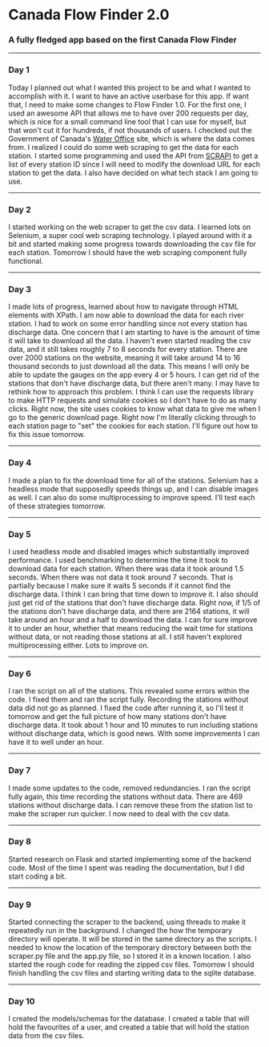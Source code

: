 # Canada Flow Finder 2.0
### A fully fledged app based on the first Canada Flow Finder

---
### Day 1
Today I planned out what I wanted this project to be and what I wanted to accomplish with it. I want to have an active userbase for this app. If want that, I need to make some changes to Flow Finder 1.0. For the first one, I used an awesome API that allows me to have over 200 requests per day, which is nice for a small command line tool that I can use for myself, but that won't cut it for hundreds, if not thousands of users. I checked out the Government of Canada's [Water Office](https://wateroffice.ec.gc.ca/) site, which is where the data comes from. I realized I could do some web scraping to get the data for each station. I started some programming and used the API from [SCRAPI](https://scrap2api.web.app/) to get a list of every station ID since I will need to modify the download URL for each station to get the data. I also have decided on what tech stack I am going to use.

---
### Day 2
I started working on the web scraper to get the csv data. I learned lots on Selenium, a super cool web scraping technology. I played around with it a bit and started making some progress towards downloading the csv file for each station. Tomorrow I should have the web scraping component fully functional. 

--- 
### Day 3
I made lots of progress, learned about how to navigate through HTML elements with XPath. I am now able to download the data for each river station. I had to work on some error handling since not every station has discharge data. One concern that I am starting to have is the amount of time it will take to download all the data. I haven't even started reading the csv data, and it still takes roughly 7 to 8 seconds for every station. There are over 2000 stations on the website, meaning it will take around 14 to 16 thousand seconds to just download all the data. This means I will only be able to update the gauges on the app every 4 or 5 hours. I can get rid of the stations that don't have discharge data, but there aren't many. I may have to rethink how to approach this problem. I think I can use the requests library to make HTTP requests and simulate cookies so I don't have to do as many clicks. Right now, the site uses cookies to know what data to give me when I go to the generic download page. Right now I'm literally clicking through to each station page to "set" the cookies for each station. I'll figure out how to fix this issue tomorrow. 

--- 
### Day 4
I made a plan to fix the download time for all of the stations. Selenium has a headless mode that supposedly speeds things up, and I can disable images as well. I can also do some multiprocessing to improve speed. I'll test each of these strategies tomorrow. 

--- 
### Day 5
I used headless mode and disabled images which substantially improved performance. I used benchmarking to determine the time it took to download data for each station. When there was data it took around 1.5 seconds. When there was not data it took around 7 seconds. That is partially because I make sure it waits 5 seconds if it cannot find the discharge data. I think I can bring that time down to improve it. I also should just get rid of the stations that don't have discharge data. Right now, if 1/5 of the stations don't have discharge data, and there are 2164 stations, it will take around an hour and a half to download the data. I can for sure improve it to under an hour, whether that means reducing the wait time for stations without data, or not reading those stations at all. I still haven't explored multiprocessing either. Lots to improve on. 

---
### Day 6
I ran the script on all of the stations. This revealed some errors within the code. I fixed them and ran the script fully. Recording the stations without data did not go as planned. I fixed the code after running it, so I'll test it tomorrow and get the full picture of how many stations don't have discharge data. It took about 1 hour and 10 minutes to run including stations without discharge data, which is good news. With some improvements I can have it to well under an hour. 

--- 
### Day 7
I made some updates to the code, removed redundancies. I ran the script fully again, this time recording the stations without data. There are 469 stations without discharge data. I can remove these from the station list to make the scraper run quicker. I now need to deal with the csv data. 

--- 
### Day 8
Started research on Flask and started implementing some of the backend code. Most of the time I spent was reading the documentation, but I did start coding a bit. 

---
### Day 9
Started connecting the scraper to the backend, using threads to make it repeatedly run in the background. I changed the how the temporary directory will operate. It will be stored in the same directory as the scripts. I needed to know the location of the temporary directory between both the scraper.py file and the app.py file, so I stored it in a known location. I also started the rough code for reading the zipped csv files. Tomorrow I should finish handling the csv files and starting writing data to the sqlite database. 

---
### Day 10
I created the models/schemas for the database. I created a table that will hold the favourites of a user, and created a table that will hold the station data from the csv files. 